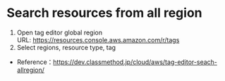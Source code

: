 # Search resources from all region  
1. Open tag editor global region  
URL: https://resources.console.aws.amazon.com/r/tags
1. Select regions, resource type, tag  
- Reference：https://dev.classmethod.jp/cloud/aws/tag-editor-seach-allregion/
